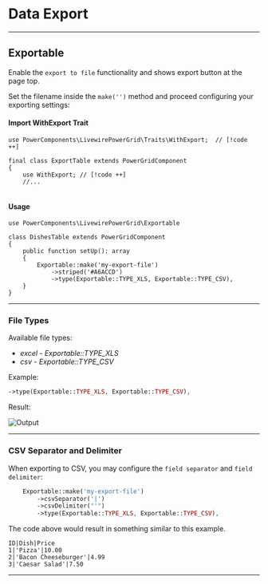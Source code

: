 # Data Export

---
## Exportable

Enable the `export to file` functionality and shows export button at the page top.

Set the filename inside the `make('')` method and proceed configuring your exporting settings:


#### Import WithExport Trait


```php{7-9}
use PowerComponents\LivewirePowerGrid\Traits\WithExport;  // [!code ++]

final class ExportTable extends PowerGridComponent
{
    use WithExport; // [!code ++]
    //...
    
```

#### Usage
```php{7-9}
use PowerComponents\LivewirePowerGrid\Exportable 

class DishesTable extends PowerGridComponent
{
    public function setUp(): array
    {
        Exportable::make('my-export-file')
            ->striped('#A6ACCD')
            ->type(Exportable::TYPE_XLS, Exportable::TYPE_CSV),
    }
}
```

---

### File Types

Available file types:

- *excel - Exportable::TYPE_XLS*
- *csv - Exportable::TYPE_CSV*

Example:

```php
->type(Exportable::TYPE_XLS, Exportable::TYPE_CSV),
```

Result:

![Output](/_media/examples/features/showExportOption.png)

---

### CSV Separator and Delimiter

When exporting to CSV, you may configure the `field separator` and `field delimiter`:

```php
    Exportable::make('my-export-file')
        ->csvSeparator('|')
        ->csvDelimiter("'")
        ->type(Exportable::TYPE_XLS, Exportable::TYPE_CSV),
```

The code above would result in something similar to this example.

```plain
ID|Dish|Price
1|'Pizza'|10.00
2|'Bacon Cheeseburger'|4.99
3|'Caesar Salad'|7.50
```

---

